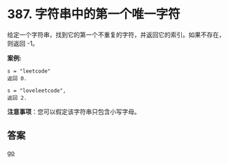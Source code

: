 # 387. 字符串中的第一个唯一字符

给定一个字符串，找到它的第一个不重复的字符，并返回它的索引。如果不存在，则返回 -1。

**案例:** 

```text
s = "leetcode"
返回 0.

s = "loveleetcode",
返回 2.

```
**注意事项**：您可以假定该字符串只包含小写字母。

## 答案
[go](../../leecode/0387/main.go)